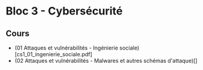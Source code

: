# Bloc 3 - Cybersécurité

## Cours

- (01 Attaques et vulnérabilités - Ingénierie sociale)[cs1_01_ingenierie_sociale.pdf]
- (02 Attaques et vulnérabilités - Malwares et autres schémas d'attaque)[]
